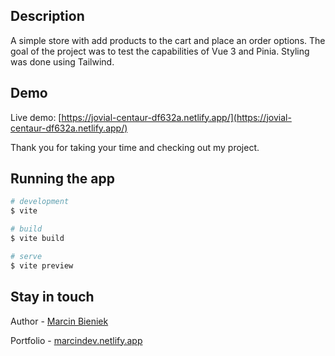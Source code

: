 ## Description

A simple store with add products to the cart and place an order options. The goal of the project was to test the capabilities of Vue 3 and Pinia. Styling was done using Tailwind.

## Demo

Live demo: [https://jovial-centaur-df632a.netlify.app/](https://jovial-centaur-df632a.netlify.app/)

Thank you for taking your time and checking out my project.

## Running the app

```bash
# development
$ vite

# build
$ vite build

# serve
$ vite preview
```

## Stay in touch

Author - [Marcin Bieniek](https://www.linkedin.com/in/marcin-bieniek-617565271/)

Portfolio - [marcindev.netlify.app](https://marcindev.netlify.app/)